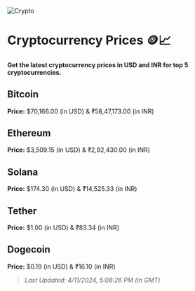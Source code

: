 
![Crypto](https://www.techguide.com.au/wp-content/uploads/2020/11/crypto3.jpeg)

# Cryptocurrency Prices 🪙📈

#### Get the latest cryptocurrency prices in USD and INR for top 5 cryptocurrencies.

## Bitcoin

**Price:** $70,166.00 (in USD) & ₹58,47,173.00 (in INR)

## Ethereum

**Price:** $3,509.15 (in USD) & ₹2,92,430.00 (in INR)

## Solana

**Price:** $174.30 (in USD) & ₹14,525.33 (in INR)

## Tether

**Price:** $1.00 (in USD) & ₹83.34 (in INR)

## Dogecoin

**Price:** $0.19 (in USD) & ₹16.10 (in INR)

> _Last Updated: 4/11/2024, 5:08:26 PM (in GMT)_
